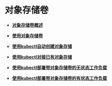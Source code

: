 # 对象存储卷<a name="cce_01_0322"></a>

-   **[对象存储卷概述](对象存储卷概述-13.md)**  

-   **[使用对象存储卷](使用对象存储卷-14.md)**  

-   **[使用kubectl自动创建对象存储](使用kubectl自动创建对象存储-15.md)**  

-   **[使用kubectl对接已有对象存储](使用kubectl对接已有对象存储-16.md)**  

-   **[使用kubectl部署带对象存储卷的无状态工作负载](使用kubectl部署带对象存储卷的无状态工作负载-17.md)**  

-   **[使用kubectl部署带对象存储卷的有状态工作负载](使用kubectl部署带对象存储卷的有状态工作负载-18.md)**  


